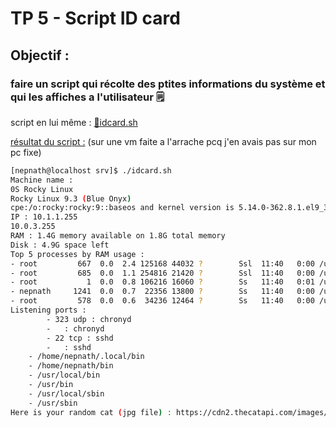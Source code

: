 # TP 5 - Script ID card 


##  Objectif :

### faire un script qui récolte des ptites informations du système et qui les affiches a l'utilisateur 🗒️

script en lui même : [📁idcard.sh](idcard.sh)


<u> résultat du script :</u> (sur une vm faite a l'arrache pcq j'en avais pas sur mon pc fixe)

```bash
[nepnath@localhost srv]$ ./idcard.sh
Machine name :
0S Rocky Linux
Rocky Linux 9.3 (Blue Onyx)
cpe:/o:rocky:rocky:9::baseos and kernel version is 5.14.0-362.8.1.el9_3.x86_64
IP : 10.1.1.255
10.0.3.255
RAM : 1.4G memory available on 1.8G total memory
Disk : 4.9G space left
Top 5 processes by RAM usage :
- root         667  0.0  2.4 125168 44032 ?        Ssl  11:40   0:00 /usr/bin/python3 -s /usr/sbin/firewalld --nofork --nopid
- root         685  0.0  1.1 254816 21420 ?        Ssl  11:40   0:00 /usr/sbin/NetworkManager --no-daemon
- root           1  0.0  0.8 106216 16060 ?        Ss   11:40   0:01 /usr/lib/systemd/systemd --switched-root --system --deserialize 31
- nepnath     1241  0.0  0.7  22356 13800 ?        Ss   11:40   0:00 /usr/lib/systemd/systemd --user
- root         578  0.0  0.6  34236 12464 ?        Ss   11:40   0:00 /usr/lib/systemd/systemd-udevd
Listening ports :
        - 323 udp : chronyd
        -   : chronyd
        - 22 tcp : sshd
        -   : sshd
    - /home/nepnath/.local/bin
    - /home/nepnath/bin
    - /usr/local/bin
    - /usr/bin
    - /usr/local/sbin
    - /usr/sbin
Here is your random cat (jpg file) : https://cdn2.thecatapi.com/images/1rl.jpg
```


